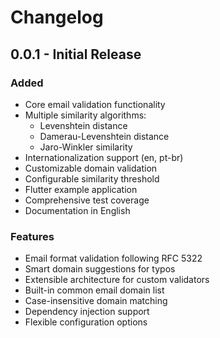 # Changelog

## 0.0.1 - Initial Release

### Added
- Core email validation functionality
- Multiple similarity algorithms:
  - Levenshtein distance
  - Damerau-Levenshtein distance
  - Jaro-Winkler similarity
- Internationalization support (en, pt-br)
- Customizable domain validation
- Configurable similarity threshold
- Flutter example application
- Comprehensive test coverage
- Documentation in English

### Features
- Email format validation following RFC 5322
- Smart domain suggestions for typos
- Extensible architecture for custom validators
- Built-in common email domain list
- Case-insensitive domain matching
- Dependency injection support
- Flexible configuration options
